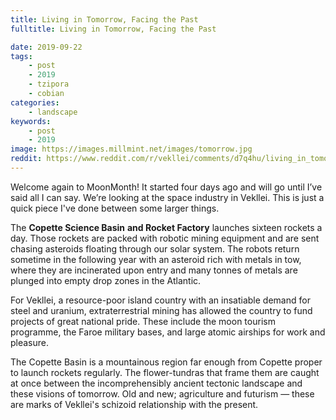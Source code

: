 ```yaml
---
title: Living in Tomorrow, Facing the Past
fulltitle: Living in Tomorrow, Facing the Past

date: 2019-09-22
tags:
    - post
    - 2019
    - tzipora
    - cobian
categories:
    - landscape
keywords:
    - post
    - 2019
image: https://images.millmint.net/images/tomorrow.jpg
reddit: https://www.reddit.com/r/vekllei/comments/d7q4hu/living_in_tomorrow_facing_the_past/
---
```


Welcome again to MoonMonth! It started four days ago and will go until I’ve said all I can say. We’re looking at the space industry in Vekllei. This is just a quick piece I've done between some larger things.

The **Copette Science Basin** **and Rocket Factory** launches sixteen rockets a day. Those rockets are packed with robotic mining equipment and are sent chasing asteroids floating through our solar system. The robots return sometime in the following year with an asteroid rich with metals in tow, where they are incinerated upon entry and many tonnes of metals are plunged into empty drop zones in the Atlantic.

For Vekllei, a resource-poor island country with an insatiable demand for steel and uranium, extraterrestrial mining has allowed the country to fund projects of great national pride. These include the moon tourism programme, the Faroe military bases, and large atomic airships for work and pleasure.

The Copette Basin is a mountainous region far enough from Copette proper to launch rockets regularly. The flower-tundras that frame them are caught at once between the incomprehensibly ancient tectonic landscape and these visions of tomorrow. Old and new; agriculture and futurism — these are marks of Vekllei's schizoid relationship with the present.
